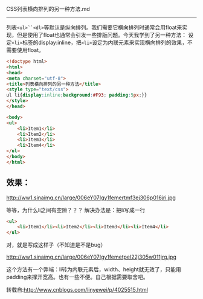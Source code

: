 CSS列表横向排列的另一种方法.md
***

列表`<ul>``<dl>`等默认是纵向排列。我们需要它横向排列时通常会用float来实现，但是使用了float也通常会引发一些排版问题。今天我学到了另一种方法：
设定`<li>`标签的display:inline，把`<li>`设定为内联元素来实现横向排列的效果，不需要使用float。

```html
<!doctype html>
<html>
<head>
<meta charset="utf-8">
<title>列表横向排列的另一种方法</title>
<style type="text/css">
ul li{display:inline;background:#F93; padding:5px;}}
</style>
</head>

<body>
<ul>
    <li>Item1</li>
    <li>Item2</li>
    <li>Item3</li>
    <li>Item4</li>
</ul>
</body>
</html>
```
效果：
---
http://ww1.sinaimg.cn/large/006eY07Igy1femertmf3ej306p016jri.jpg
 
等等，为什么li之间有空隙？？？
解决办法是：把li写成一行

```html
<ul>
    <li>Item1</li><li>Item2</li><li>Item3</li><li>Item4</li>
</ul>
```
对，就是写成这样子（不知道是不是bug）

http://ww1.sinaimg.cn/large/006eY07Igy1femetpel22j305w011jrg.jpg

这个方法有一个弊端：li转为内联元素后，width、height就无效了，只能用padding来撑开宽高。也有一些不便。自己根据需要取舍吧。

转载自:http://www.cnblogs.com/linyewei/p/4025515.html
